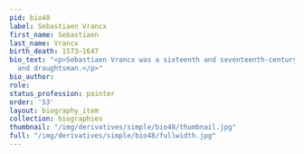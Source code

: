 ```yaml
---
pid: bio48
label: Sebastiaen Vrancx
first_name: Sebastiaen
last_name: Vrancx
birth_death: 1573–1647
bio_text: "<p>Sebastiaen Vrancx was a sixteenth and seventeenth-century Flemish painter
  and draughtsman.</p>"
bio_author:
role:
status_profession: painter
order: '53'
layout: biography_item
collection: biographies
thumbnail: "/img/derivatives/simple/bio48/thumbnail.jpg"
full: "/img/derivatives/simple/bio48/fullwidth.jpg"
---
```

